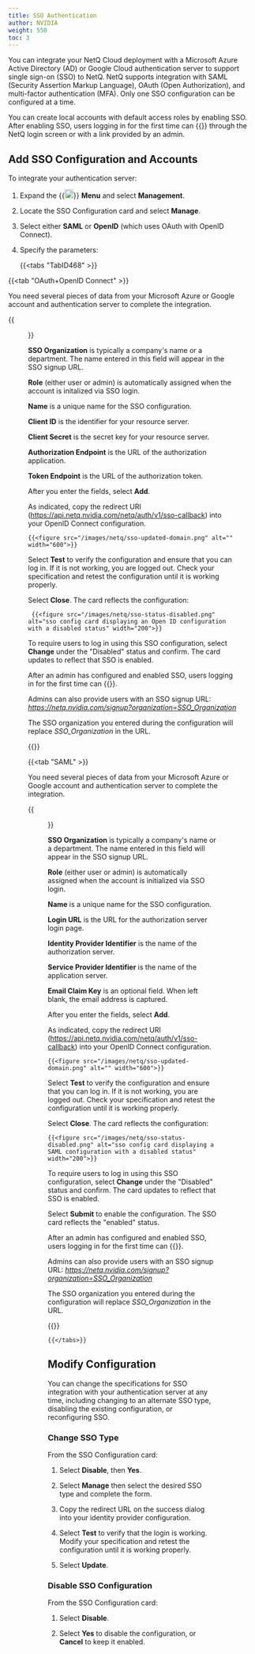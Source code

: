 ```yaml
---
title: SSO Authentication
author: NVIDIA
weight: 550
toc: 3
---
```


You can integrate your NetQ Cloud deployment with a Microsoft Azure Active Directory (AD) or Google Cloud authentication server to support single sign-on (SSO) to NetQ. NetQ supports integration with SAML (Security Assertion Markup Language), OAuth (Open Authorization), and multi-factor authentication (MFA). Only one SSO configuration can be configured at a time.

You can create local accounts with default access roles by enabling SSO. After enabling SSO, users logging in for the first time can {{<link title="Access the NetQ UI" text="sign up for SSO">}} through the NetQ login screen or with a link provided by an admin.

## Add SSO Configuration and Accounts

To integrate your authentication server:

1. Expand the {{<img src="https://icons.cumulusnetworks.com/01-Interface-Essential/03-Menu/navigation-menu.svg" height="18" width="18" alt="Main Menu">}} **Menu** and select **Management**.

2. Locate the SSO Configuration card and select **Manage**.

3. Select either **SAML** or **OpenID** (which uses OAuth with OpenID Connect).

4. Specify the parameters:

    {{<tabs "TabID468" >}}

{{<tab "OAuth+OpenID Connect" >}}

You need several pieces of data from your Microsoft Azure or Google account and authentication server to complete the integration.

{{<figure src="/images/netq/add-sso-openid.png" alt="sso configuration card with open id configuration" width="600">}}

**SSO Organization** is typically a company's name or a department. The name entered in this field will appear in the SSO signup URL.

**Role** (either user or admin) is automatically assigned when the account is initalized via SSO login.

**Name** is a unique name for the SSO configuration.

**Client ID** is the identifier for your resource server.

**Client Secret** is the secret key for your resource server.

**Authorization Endpoint** is the URL of the authorization application.

**Token Endpoint** is the URL of the authorization token.

After you enter the fields, select **Add**.

As indicated, copy the redirect URI (https://api.netq.nvidia.com/netq/auth/v1/sso-callback) into your OpenID Connect configuration.

    {{<figure src="/images/netq/sso-updated-domain.png" alt="" width="600">}}

  Select **Test** to verify the configuration and ensure that you can log in. If it is not working, you are logged out. Check your specification and retest the configuration until it is working properly.

Select **Close**. The card reflects the configuration:

     {{<figure src="/images/netq/sso-status-disabled.png" alt="sso config card displaying an Open ID configuration with a disabled status" width="200">}}

To require users to log in using this SSO configuration, select **Change** under the "Disabled" status and confirm. The card updates to reflect that SSO is enabled.

After an admin has configured and enabled SSO, users logging in for the first time can {{<link title="Access the NetQ UI" text="sign up for SSO">}}. 

Admins can also provide users with an SSO signup URL: *https://netq.nvidia.com/signup?organization=SSO_Organization*

The SSO organization you entered during the configuration will replace *SSO_Organization* in the URL.

{{</tab>}}

{{<tab "SAML" >}}

You need several pieces of data from your Microsoft Azure or Google account and authentication server to complete the integration.

{{<figure src="/images/netq/add-sso-saml.png" alt="sso configuration card with SAML configuration" width="600">}}

**SSO Organization** is typically a company's name or a department. The name entered in this field will appear in the SSO signup URL.

**Role** (either user or admin) is automatically assigned when the account is initialized via SSO login.

**Name** is a unique name for the SSO configuration.

**Login URL** is the URL for the authorization server login page.

**Identity Provider Identifier** is the name of the authorization server.

**Service Provider Identifier** is the name of the application server.

**Email Claim Key** is an optional field. When left blank, the email address is captured.

After you enter the fields, select **Add**.

As indicated, copy the redirect URI (https://api.netq.nvidia.com/netq/auth/v1/sso-callback) into your OpenID Connect configuration.

    {{<figure src="/images/netq/sso-updated-domain.png" alt="" width="600">}}

Select **Test** to verify the configuration and ensure that you can log in. If it is not working, you are logged out. Check your specification and retest the configuration until it is working properly.

Select **Close**. The card reflects the configuration:

    {{<figure src="/images/netq/sso-status-disabled.png" alt="sso config card displaying a SAML configuration with a disabled status" width="200">}}

To require users to log in using this SSO configuration, select **Change** under the "Disabled" status and confirm. The card updates to reflect that SSO is enabled.

Select **Submit** to enable the configuration. The SSO card reflects the "enabled" status.

After an admin has configured and enabled SSO, users logging in for the first time can {{<link title="Access the NetQ UI" text="sign up for SSO">}}.

Admins can also provide users with an SSO signup URL: *https://netq.nvidia.com/signup?organization=SSO_Organization*

The SSO organization you entered during the configuration will replace *SSO_Organization* in the URL.

{{</tab>}}

    {{</tabs>}}

## Modify Configuration

You can change the specifications for SSO integration with your authentication server at any time, including changing to an alternate SSO type, disabling the existing configuration, or reconfiguring SSO. 

### Change SSO Type

From the SSO Configuration card:

1. Select **Disable**, then **Yes**.

2. Select **Manage** then select the desired SSO type and complete the form.

3. Copy the redirect URL on the success dialog into your identity provider configuration.

4. Select **Test** to verify that the login is working. Modify your specification and retest the configuration until it is working properly.

5. Select **Update**.

### Disable SSO Configuration

From the SSO Configuration card:

1. Select **Disable**.

2. Select **Yes** to disable the configuration, or **Cancel** to keep it enabled.